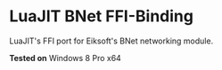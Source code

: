 # LuaJIT BNet FFI-Binding
LuaJIT's FFI port for Eiksoft's BNet networking module.

**Tested on**
Windows 8 Pro x64
